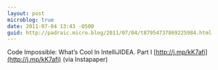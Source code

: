 ```yaml
---
layout: post
microblog: true
date: 2011-07-04 13:43 -0500
guid: http://padraic.micro.blog/2011/07/04/t87954737869225984.html
---
```

Code Impossible: What’s Cool In IntelliJIDEA. Part I [http://j.mp/kK7afi](http://j.mp/kK7afi) (via Instapaper)
